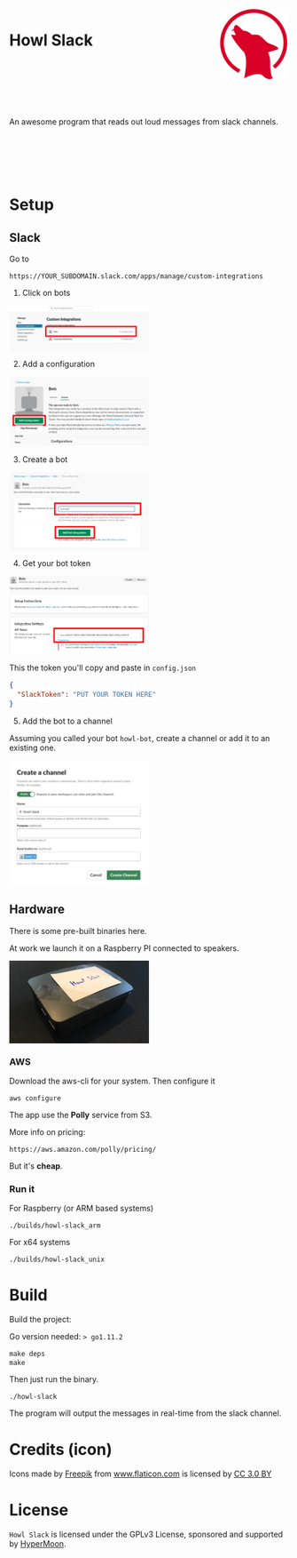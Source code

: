 <img src="./com/logo.png" alt="logo" width="25%" align="right"  />

<h1>Howl Slack</h1>

<br /><br />
<br /><br />
<br /><br />
An awesome program that reads out loud messages from slack channels.
<br /><br />
<br /><br />
<br /><br />

# Setup

## Slack

Go to

```
https://YOUR_SUBDOMAIN.slack.com/apps/manage/custom-integrations
```

1) Click on bots

<img src="./com/slack-custom-integrations.png" alt="custom-integrations" width="50%" align="center" />

2) Add a configuration

<img src="./com/slack-add-configuration.png" alt="slack-add-configuration" width="50%" align="center" />

3) Create a bot

<img src="./com/slack-add-bot-integration.png" alt="add-bot-integration" width="50%" align="center" />

4) Get your bot token

<img src="./com/slack-get-the-token.png" alt="get-the-token" width="50%" align="center" />

This the token you'll copy and paste in `config.json`

```json
{
  "SlackToken": "PUT YOUR TOKEN HERE"
}
```

5) Add the bot to a channel

Assuming you called your bot `howl-bot`, create a channel or add it to an existing one.

<img src="./com/channel-creation.png" alt="channel-creation" width="50%" align="center" />

## Hardware

There is some pre-built binaries here.

At work we launch it on a Raspberry PI connected to speakers.


<img src="./com/howl-slack-raspberry.jpg" alt="howl-slack-raspberry" width="50%" align="center" />

### AWS

Download the aws-cli for your system.
Then configure it

```shell
aws configure
```

The app use the **Polly** service from S3.

More info on pricing:

```
https://aws.amazon.com/polly/pricing/
```

But it's **cheap**.

### Run it

For Raspberry (or ARM based systems)

```shell
./builds/howl-slack_arm
```

For x64 systems

```shell
./builds/howl-slack_unix
```


# Build

Build the project:

Go version needed: `> go1.11.2`

```shell
make deps
make
```

Then just run the binary.

```shell
./howl-slack
```

The program will output the messages in real-time from the slack channel.

# Credits (icon)

<div>Icons made by <a href="https://www.freepik.com/" title="Freepik">Freepik</a> from <a href="https://www.flaticon.com/" 			    title="Flaticon">www.flaticon.com</a> is licensed by <a href="http://creativecommons.org/licenses/by/3.0/" 			    title="Creative Commons BY 3.0" target="_blank">CC 3.0 BY</a></div>



# License

`Howl Slack` is licensed under the GPLv3 License, sponsored and supported by <a href="https://hypermoon.io/" rel="noopener" target="_blank">HyperMoon</a>.
